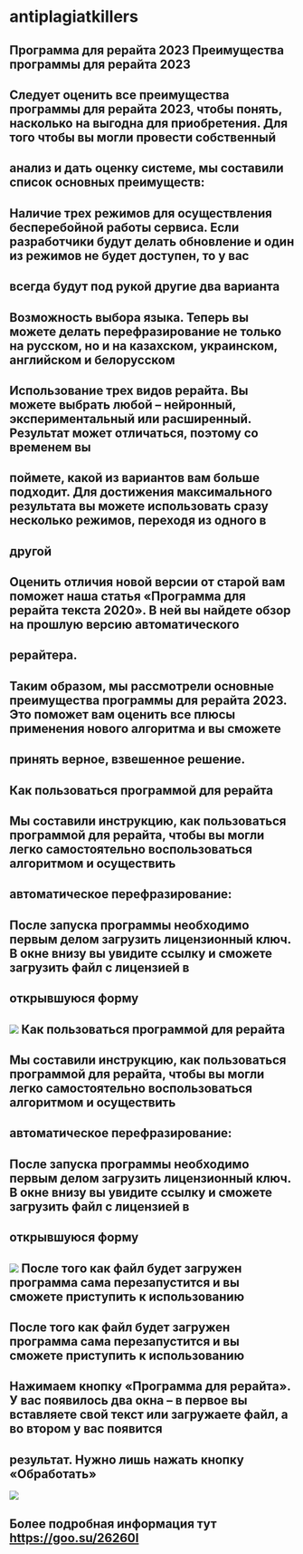 # antiplagiatkillers
Программа для рерайта 2023
Преимущества программы для рерайта 2023
-
Следует оценить все преимущества программы для рерайта 2023, чтобы понять, насколько на выгодна для приобретения. Для того чтобы вы могли провести собственный
-
анализ и дать оценку системе, мы составили список основных преимуществ:
-

Наличие трех режимов для осуществления бесперебойной работы сервиса. Если разработчики будут делать обновление и один из режимов не будет доступен, то у вас
-
всегда будут под рукой другие два варианта
-
Возможность выбора языка. Теперь вы можете делать перефразирование не только на русском, но и на казахском, украинском, английском и белорусском
-
Использование трех видов рерайта. Вы можете выбрать любой – нейронный, экспериментальный или расширенный. Результат может отличаться, поэтому со временем вы
-
поймете, какой из вариантов вам больше подходит. Для достижения максимального результата вы можете использовать сразу несколько режимов, переходя из одного в
-
другой
-

Оценить отличия новой версии от старой вам поможет наша статья «Программа для рерайта текста 2020». В ней вы найдете обзор на прошлую версию автоматического
-
рерайтера.
-

Таким образом, мы рассмотрели основные преимущества программы для рерайта 2023. Это поможет вам оценить все плюсы применения нового алгоритма и вы сможете 
-
принять верное, взвешенное решение.
-

Как пользоваться программой для рерайта
-
Мы составили инструкцию, как пользоваться программой для рерайта, чтобы вы могли легко самостоятельно воспользоваться алгоритмом и осуществить 
-
автоматическое перефразирование:
-

После запуска программы необходимо первым делом загрузить лицензионный ключ. В окне внизу вы увидите ссылку и сможете загрузить файл с лицензией в
-
открывшуюся форму
-
![](https://skr.sh/i/280723/5PoS1prH.jpg)
Как пользоваться программой для рерайта
-
Мы составили инструкцию, как пользоваться программой для рерайта, чтобы вы могли легко самостоятельно воспользоваться алгоритмом и осуществить
-
автоматическое перефразирование:
-

После запуска программы необходимо первым делом загрузить лицензионный ключ. В окне внизу вы увидите ссылку и сможете загрузить файл с лицензией в 
-
открывшуюся форму
-

![](https://skr.sh/i/280723/Q2PFXqXd.jpg)
После того как файл будет загружен программа сама перезапустится и вы сможете приступить к использованию
-
После того как файл будет загружен программа сама перезапустится и вы сможете приступить к использованию
-
Нажимаем кнопку «Программа для рерайта». У вас появилось два окна – в первое вы вставляете свой текст или загружаете файл, а во втором у вас появится 
-
результат. Нужно лишь нажать кнопку «Обработать»
-
![](https://skr.sh/i/280723/Sz0S2XwF.jpg)

Более подробная информация тут https://goo.su/26260I
-




















